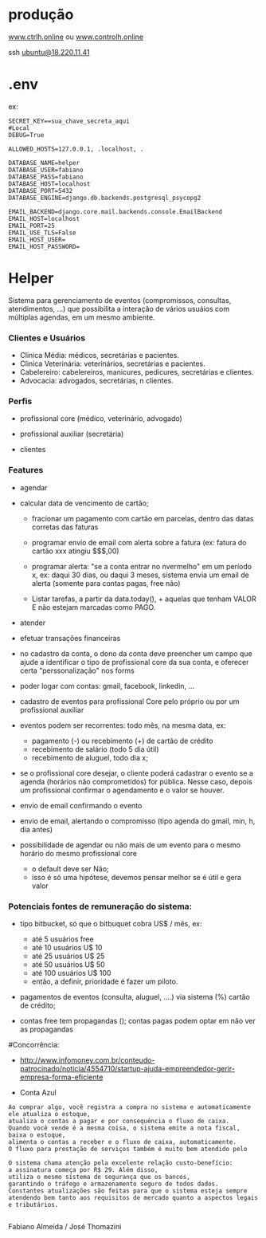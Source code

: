 # produção

www.ctrlh.online ou www.controlh.online

ssh ubuntu@18.220.11.41

# .env
ex:

```
SECRET_KEY==sua_chave_secreta_aqui
#Local
DEBUG=True

ALLOWED_HOSTS=127.0.0.1, .localhost, .

DATABASE_NAME=helper
DATABASE_USER=fabiano
DATABASE_PASS=fabiano
DATABASE_HOST=localhost
DATABASE_PORT=5432
DATABASE_ENGINE=django.db.backends.postgresql_psycopg2

EMAIL_BACKEND=django.core.mail.backends.console.EmailBackend
EMAIL_HOST=localhost
EMAIL_PORT=25
EMAIL_USE_TLS=False
EMAIL_HOST_USER=
EMAIL_HOST_PASSWORD=
```


# Helper

Sistema para gerenciamento de eventos (compromissos, consultas, atendimentos, ...) que possibilita a interação de vários usuáios com múltiplas agendas, em um mesmo ambiente.

### Clientes e Usuários

* Clinica Média: médicos, secretárias e pacientes.
* Clinica Veterinária: veterinários, secretárias e pacientes.
* Cabelereiro: cabelereiros, manicures, pedicures, secretárias e clientes.
* Advocacia: advogados, secretárias, n clientes.

### Perfis

* profissional core (médico, veterinário, advogado)

* profissional auxiliar (secretária)

* clientes

### Features

* agendar

* calcular data de vencimento de cartão;

    - fracionar um pagamento com cartão em parcelas, dentro das datas corretas das faturas

    - programar envio de email com alerta sobre a fatura (ex: fatura do cartão xxx atingiu $$$,00) 

    - programar alerta: "se a conta entrar no nvermelho" em um período x, ex: daqui 30 dias, ou daqui 3 meses, sistema envia um email de alerta (somente para contas pagas, free não)

    - Listar tarefas, a partir da data.today(), + aquelas que tenham VALOR E não estejam marcadas como PAGO.

* atender

* efetuar transações financeiras

* no cadastro da conta, o dono da conta deve preencher um campo que ajude a identificar o tipo de profissional core da sua conta, e oferecer certa "perssonalização" nos forms

* poder logar com contas: gmail, facebook, linkedin, ...

* cadastro de eventos para profissional Core pelo próprio ou por um profissional auxiliar

* eventos podem ser recorrentes: todo mês, na mesma data, ex:
    - pagamento (-) ou recebimento (+) de cartão de crédito
    - recebimento de salário (todo 5 dia útil)
    - recebimento de aluguel, todo dia x;

* se o profissional core desejar, o cliente poderá cadastrar o evento se a agenda (horários não comprometidos) for pública. Nesse caso, depois um profissional confirmar o agendamento e o valor se houver.

* envio de email confirmando o evento

* envio de email, alertando o compromisso (tipo agenda do gmail, min, h, dia antes)

* possibilidade de agendar ou não mais de um evento para o mesmo horário do mesmo profissional core
    - o default deve ser Não;
    - isso é só uma hipótese, devemos pensar melhor se é útil e gera valor

### Potenciais fontes de remuneração do sistema:

* tipo bitbucket, só que o bitbuquet cobra US$ / mês, ex:
    - até 5 usuários free
    - até 10 usuários U$ 10
    - até 25 usuários U$ 25
    - até 50 usuários U$ 50
    - até 100 usuários U$ 100
    - então, a definir, prioridade é fazer um piloto.

* pagamentos de eventos (consulta, aluguel, ....) via sistema (%) cartão de crédito;

* contas free tem propagandas (); contas pagas podem optar em não ver as propagandas

#Concorrência:

- http://www.infomoney.com.br/conteudo-patrocinado/noticia/4554710/startup-ajuda-empreendedor-gerir-empresa-forma-eficiente

- Conta Azul

```
Ao comprar algo, você registra a compra no sistema e automaticamente ele atualiza o estoque,
atualiza o contas a pagar e por consequência o fluxo de caixa.
Quando você vende é a mesma coisa, o sistema emite a nota fiscal, baixa o estoque,
alimenta o contas a receber e o fluxo de caixa, automaticamente.
O fluxo para prestação de serviços também é muito bem atendido pelo 

O sistema chama atenção pela excelente relação custo-benefício:
a assinatura começa por R$ 29. Além disso, 
utiliza o mesmo sistema de segurança que os bancos,
garantindo o tráfego e armazenamento seguro de todos dados.
Constantes atualizações são feitas para que o sistema esteja sempre
atendendo bem tanto aos requisitos de mercado quanto a aspectos legais e tributários.


```


Fabiano Almeida / José Thomazini
